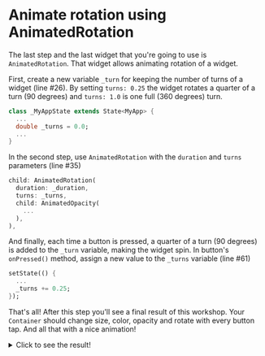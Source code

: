 # Animate rotation using AnimatedRotation

The last step and the last widget that you're going to use is 
`AnimatedRotation`. That widget allows animating rotation of a widget.

First, create a new variable `_turn` for keeping the number of turns of a 
widget (line #26). By setting `turns: 0.25` the widget rotates a quarter
of a turn (90 degrees) and `turns: 1.0` is one full (360 degrees) turn.


```dart
class _MyAppState extends State<MyApp> {
  ...
  double _turns = 0.0;
  ...
}
```

In the second step, use `AnimatedRotation` with the `duration` and 
`turns` parameters (line #35)


```dart
child: AnimatedRotation(
  duration: _duration,
  turns: _turns,
  child: AnimatedOpacity(
    ...
  ),
),
```

And finally, each time a button is pressed, a quarter of a turn (90 degrees) 
is added to the `_turn` variable, making the widget spin. In button's `onPressed()` 
method, assign a new value to the `_turns` variable (line #61)

```dart
setState(() {
  ...
  _turns += 0.25;
});
```

That's all! After this step you'll see a final result of this workshop. Your 
`Container` should change size, color, opacity and rotate with every button 
tap. And all that with a nice animation!

<details>
  <summary>Click to see the result!</summary>

![Using AnimatedRotation](https://github.com/pszklarska/flutter_animations_workshop/raw/main/assets/screen05.gif?raw=true)
</details>

<img alt="Google Analytics" src="https://www.google-analytics.com/collect?v=1&cid=1&t=pageview&ec=workshop&ea=open&dp=blob/main/step_06/instructions.md&dt=/step-06&tid=UA-226934227-1" style="width: 1px; height: 1px"/>
